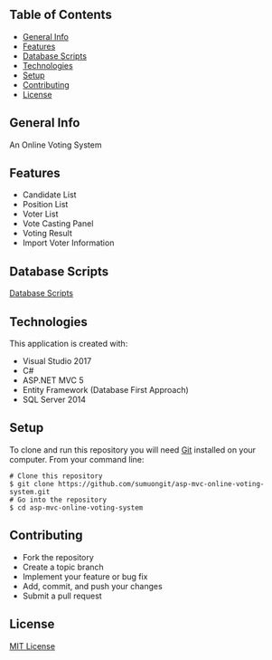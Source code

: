 ## Table of Contents
* [General Info](#general-info)
* [Features](#features)
* [Database Scripts](#database-scripts)
* [Technologies](#technologies)
* [Setup](#setup)
* [Contributing](#contributing)
* [License](#license)

## General Info
An Online Voting System

## Features
* Candidate List
* Position List
* Voter List
* Vote Casting Panel
* Voting Result
* Import Voter Information

## Database Scripts
[Database Scripts](https://github.com/sumuongit/asp-mvc-online-voting-system/tree/master/OnlineVotingSystem/Database)

## Technologies
This application is created with:
* Visual Studio 2017
* C# 
* ASP.NET MVC 5
* Entity Framework (Database First Approach)
* SQL Server 2014
	
## Setup
To clone and run this repository you will need [Git](https://git-scm.com/) installed on your computer. From your command line:

```
# Clone this repository
$ git clone https://github.com/sumuongit/asp-mvc-online-voting-system.git
# Go into the repository
$ cd asp-mvc-online-voting-system
```

## Contributing
* Fork the repository
* Create a topic branch
* Implement your feature or bug fix
* Add, commit, and push your changes
* Submit a pull request

## License
[MIT License](https://github.com/sumuongit/asp-mvc-online-voting-system/blob/master/LICENSE)
